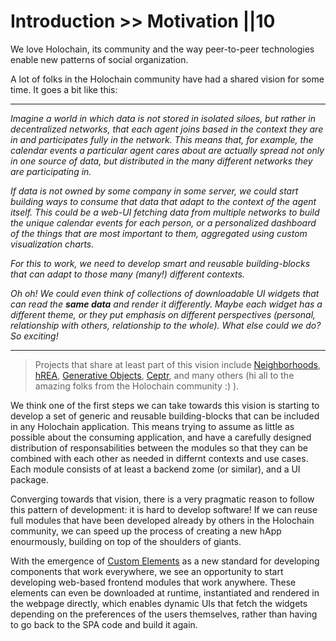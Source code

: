 # Introduction >> Motivation ||10

We love Holochain, its community and the way peer-to-peer technologies enable new patterns of social organization.

A lot of folks in the Holochain community have had a shared vision for some time. It goes a bit like this:

---

_Imagine a world in which data is not stored in isolated siloes, but rather in decentralized networks, that each agent joins based in the context they are in and participates fully in the network. This means that, for example, the calendar events a particular agent cares about are actually spread not only in one source of data, but distributed in the many different networks they are participating in._

_If data is not owned by some company in some server, we could start building ways to consume that data that adapt to the context of the agent itself. This could be a web-UI fetching data from multiple networks to build the unique calendar events for each person, or a personalized dashboard of the things that are most important to them, aggregated using custom visualization charts._

_For this to work, we need to develop smart and reusable building-blocks that can adapt to those many (many!) different contexts._

_Oh oh! We could even think of collections of downloadable UI widgets that can read the **same data** and render it differently. Maybe each widget has a different theme, or they put emphasis on different perspectives (personal, relationship with others, relationship to the whole). What else could we do? So exciting!_

---

> Projects that share at least part of this vision include [Neighborhoods](https://neighbourhoods.network/), [hREA](https://github.com/holo-rea/holo-rea), [Generative Objects](https://www.youtube.com/watch?v=6ZiUekVAg3A), [Ceptr](https://www.youtube.com/watch?v=3Db-8lD1lNA&t=2392s), and many others (hi all to the amazing folks from the Holochain community :) ).

We think one of the first steps we can take towards this vision is starting to develop a set of generic and reusable building-blocks that can be included in any Holochain application. This means trying to assume as little as possible about the consuming application, and have a carefully designed distribution of responsabilities between the modules so that they can be combined with each other as needed in differnt contexts and use cases. Each module consists of at least a backend zome (or similar), and a UI package.

Converging towards that vision, there is a very pragmatic reason to follow this pattern of development: it is hard to develop software! If we can reuse full modules that have been developed already by others in the Holochain community, we can speed up the process of creating a new hApp enourmously, building on top of the shoulders of giants.

With the emergence of [Custom Elements](https://developers.google.com/web/fundamentals/web-components/customelements) as a new standard for developing components that work everywhere, we see an opportunity to start developing web-based frontend modules that work anywhere. These elements can even be downloaded at runtime, instantiated and rendered in the webpage directly, which enables dynamic UIs that fetch the widgets depending on the preferences of the users themselves, rather than having to go back to the SPA code and build it again.
